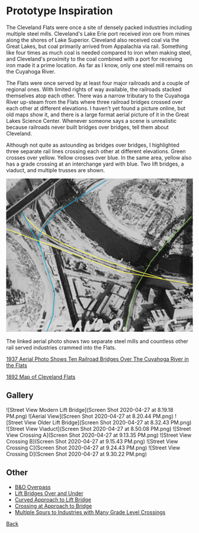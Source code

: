 # Prototype Inspiration

The Cleveland Flats were once a site of densely packed industries including multiple steel mills. Cleveland's Lake Erie port received iron ore from mines along the shores of Lake Superior. Cleveland also received coal via the Great Lakes, but coal primarily arrived from Appalachia via rail. Something like four times as much coal is needed compared to iron when making steel, and Cleveland's proximity to the coal combined with a port for receiving iron made it a prime location. As far as I know, only one steel mill remains on the Cuyahoga River.

The Flats were once served by at least four major railroads and a couple of regional ones. With limited rights of way available, the railroads stacked themselves atop each other. There was a narrow tributary to the Cuyahoga River up-steam from the Flats where three railroad bridges crossed over each other at different elevations. I haven't yet found a picture online, but old maps show it, and there is a large format aerial picture of it in the Great Lakes Science Center. Whenever someone says a scene is unrealistic because railroads never built bridges over bridges, tell them about Cleveland.

Although not quite as astounding as bridges over bridges, I highlighted three separate rail lines crossing each other at different elevations. Green crosses over yellow. Yellow crosses over blue. In the same area, yellow also has a grade crossing at an interchange yard with blue. Two lift bridges, a viaduct, and multiple trusses are shown.

![Three railroads crossing each other at different elevations](ThreeElevationsCrossingOverEachOther.png)

The linked aerial photo shows two separate steel mills and countless other rail served industries crammed into the Flats.

[1937 Aerial Photo Shows Ten Railroad Bridges Over The Cuyahoga River in the Flats](https://upload.wikimedia.org/wikipedia/commons/a/a5/Downtown_Cleveland%2C_Ohio%2C_in_winter%2C_from_the_air%2C_12-1937_-_NARA_-_512842.jpg)

[1892 Map of Cleveland Flats](http://www.clevelandmemory.org/iac/graphics/map1.gif)

## Gallery

![Street View Modern Lift Bridge](Screen Shot 2020-04-27 at 8.19.18 PM.png)
![Aerial View](Screen Shot 2020-04-27 at 8.20.44 PM.png)
![Street View Older Lift Bridge](Screen Shot 2020-04-27 at 8.32.43 PM.png)
![Street View Viaduct](Screen Shot 2020-04-27 at 8.50.08 PM.png)
![Street View Crossing A](Screen Shot 2020-04-27 at 9.13.35 PM.png)
![Street View Crossing B](Screen Shot 2020-04-27 at 9.15.43 PM.png)
![Street View Crossing C](Screen Shot 2020-04-27 at 9.24.43 PM.png)
![Street View Crossing D](Screen Shot 2020-04-27 at 9.30.22 PM.png)

## Other

- [B&O Overpass](BandO_overFlatsIndustrial.png)
- [Lift Bridges Over and Under](LIftBridgesOverUnder.png)
- [Curved Approach to Lift Bridge](curveToLiftBridge.png)
- [Crossing at Approach to Bridge](levelCrossingAtBridge.png)
- [Multiple Spurs to Industries with Many Grade Level Crossings](industry.png)

[Back](https://nscale4by8.github.io/nscale4x8/)
